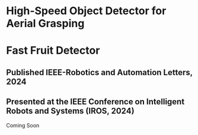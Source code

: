 # High-Speed Object Detector for Aerial Grasping
# Fast Fruit Detector

## Published IEEE-Robotics and Automation Letters, 2024
## Presented at the IEEE Conference on Intelligent Robots and Systems (IROS, 2024)

Coming Soon

